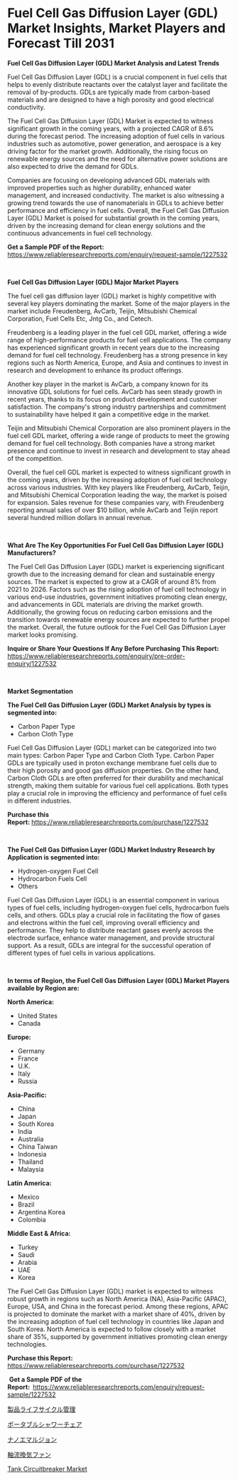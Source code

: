 <p><h1>Fuel Cell Gas Diffusion Layer (GDL) Market Insights, Market Players and Forecast Till 2031</h1></p><p><strong>Fuel Cell Gas Diffusion Layer (GDL) Market Analysis and Latest Trends</strong></p>
<p><p>Fuel Cell Gas Diffusion Layer (GDL) is a crucial component in fuel cells that helps to evenly distribute reactants over the catalyst layer and facilitate the removal of by-products. GDLs are typically made from carbon-based materials and are designed to have a high porosity and good electrical conductivity.</p><p>The Fuel Cell Gas Diffusion Layer (GDL) Market is expected to witness significant growth in the coming years, with a projected CAGR of 8.6% during the forecast period. The increasing adoption of fuel cells in various industries such as automotive, power generation, and aerospace is a key driving factor for the market growth. Additionally, the rising focus on renewable energy sources and the need for alternative power solutions are also expected to drive the demand for GDLs.</p><p>Companies are focusing on developing advanced GDL materials with improved properties such as higher durability, enhanced water management, and increased conductivity. The market is also witnessing a growing trend towards the use of nanomaterials in GDLs to achieve better performance and efficiency in fuel cells. Overall, the Fuel Cell Gas Diffusion Layer (GDL) Market is poised for substantial growth in the coming years, driven by the increasing demand for clean energy solutions and the continuous advancements in fuel cell technology.</p></p>
<p><strong>Get a Sample PDF of the Report:&nbsp;</strong> <a href="https://www.reliableresearchreports.com/enquiry/request-sample/1227532">https://www.reliableresearchreports.com/enquiry/request-sample/1227532</a></p>
<p>&nbsp;</p>
<p><strong>Fuel Cell Gas Diffusion Layer (GDL) Major Market Players</strong></p>
<p><p>The fuel cell gas diffusion layer (GDL) market is highly competitive with several key players dominating the market. Some of the major players in the market include Freudenberg, AvCarb, Teijin, Mitsubishi Chemical Corporation, Fuel Cells Etc, Jntg Co., and Cetech.</p><p>Freudenberg is a leading player in the fuel cell GDL market, offering a wide range of high-performance products for fuel cell applications. The company has experienced significant growth in recent years due to the increasing demand for fuel cell technology. Freudenberg has a strong presence in key regions such as North America, Europe, and Asia and continues to invest in research and development to enhance its product offerings.</p><p>Another key player in the market is AvCarb, a company known for its innovative GDL solutions for fuel cells. AvCarb has seen steady growth in recent years, thanks to its focus on product development and customer satisfaction. The company's strong industry partnerships and commitment to sustainability have helped it gain a competitive edge in the market.</p><p>Teijin and Mitsubishi Chemical Corporation are also prominent players in the fuel cell GDL market, offering a wide range of products to meet the growing demand for fuel cell technology. Both companies have a strong market presence and continue to invest in research and development to stay ahead of the competition.</p><p>Overall, the fuel cell GDL market is expected to witness significant growth in the coming years, driven by the increasing adoption of fuel cell technology across various industries. With key players like Freudenberg, AvCarb, Teijin, and Mitsubishi Chemical Corporation leading the way, the market is poised for expansion. Sales revenue for these companies vary, with Freudenberg reporting annual sales of over $10 billion, while AvCarb and Teijin report several hundred million dollars in annual revenue.</p></p>
<p>&nbsp;</p>
<p><strong>What Are The Key Opportunities For Fuel Cell Gas Diffusion Layer (GDL) Manufacturers?</strong></p>
<p><p>The Fuel Cell Gas Diffusion Layer (GDL) market is experiencing significant growth due to the increasing demand for clean and sustainable energy sources. The market is expected to grow at a CAGR of around 8% from 2021 to 2026. Factors such as the rising adoption of fuel cell technology in various end-use industries, government initiatives promoting clean energy, and advancements in GDL materials are driving the market growth. Additionally, the growing focus on reducing carbon emissions and the transition towards renewable energy sources are expected to further propel the market. Overall, the future outlook for the Fuel Cell Gas Diffusion Layer market looks promising.</p></p>
<p><strong>Inquire or Share Your Questions If Any Before Purchasing This Report:</strong> <a href="https://www.reliableresearchreports.com/enquiry/pre-order-enquiry/1227532">https://www.reliableresearchreports.com/enquiry/pre-order-enquiry/1227532</a></p>
<p>&nbsp;</p>
<p><strong>Market Segmentation</strong></p>
<p><strong>The Fuel Cell Gas Diffusion Layer (GDL) Market Analysis by types is segmented into:</strong></p>
<p><ul><li>Carbon Paper Type</li><li>Carbon Cloth Type</li></ul></p>
<p><p>Fuel Cell Gas Diffusion Layer (GDL) market can be categorized into two main types: Carbon Paper Type and Carbon Cloth Type. Carbon Paper GDLs are typically used in proton exchange membrane fuel cells due to their high porosity and good gas diffusion properties. On the other hand, Carbon Cloth GDLs are often preferred for their durability and mechanical strength, making them suitable for various fuel cell applications. Both types play a crucial role in improving the efficiency and performance of fuel cells in different industries.</p></p>
<p><strong>Purchase this Report:&nbsp;</strong><a href="https://www.reliableresearchreports.com/purchase/1227532">https://www.reliableresearchreports.com/purchase/1227532</a></p>
<p>&nbsp;</p>
<p><strong>The Fuel Cell Gas Diffusion Layer (GDL) Market Industry Research by Application is segmented into:</strong></p>
<p><ul><li>Hydrogen-oxygen Fuel Cell</li><li>Hydrocarbon Fuels Cell</li><li>Others</li></ul></p>
<p><p>Fuel Cell Gas Diffusion Layer (GDL) is an essential component in various types of fuel cells, including hydrogen-oxygen fuel cells, hydrocarbon fuels cells, and others. GDLs play a crucial role in facilitating the flow of gases and electrons within the fuel cell, improving overall efficiency and performance. They help to distribute reactant gases evenly across the electrode surface, enhance water management, and provide structural support. As a result, GDLs are integral for the successful operation of different types of fuel cells in various applications.</p></p>
<p>&nbsp;</p>
<p><strong>In terms of Region, the Fuel Cell Gas Diffusion Layer (GDL) Market Players available by Region are:</strong></p>
<p>
    <p> <strong> North America: </strong>
        <ul>
            <li>United States</li>
            <li>Canada</li>
        </ul>
        </p> 
    <p> <strong> Europe: </strong>
        <ul>
            <li>Germany</li>
            <li>France</li>
            <li>U.K.</li>
            <li>Italy</li>
            <li>Russia</li>
        </ul>
        </p> 
    <p> <strong> Asia-Pacific: </strong>
        <ul>
            <li>China</li>
            <li>Japan</li>
            <li>South Korea</li>
            <li>India</li>
            <li>Australia</li>
            <li>China Taiwan</li>
            <li>Indonesia</li>
            <li>Thailand</li>
            <li>Malaysia</li>
        </ul>
        </p> 
    <p> <strong> Latin America: </strong>
        <ul>
            <li>Mexico</li>
            <li>Brazil</li>
            <li>Argentina Korea</li>
            <li>Colombia</li>
        </ul>
        </p> 
    <p> <strong> Middle East & Africa: </strong>
        <ul>
            <li>Turkey</li>
            <li>Saudi</li>
            <li>Arabia</li>
            <li>UAE</li>
            <li>Korea</li>
        </ul>
    </p>
    </p>
<p><p>The Fuel Cell Gas Diffusion Layer (GDL) market is expected to witness robust growth in regions such as North America (NA), Asia-Pacific (APAC), Europe, USA, and China in the forecast period. Among these regions, APAC is projected to dominate the market with a market share of 40%, driven by the increasing adoption of fuel cell technology in countries like Japan and South Korea. North America is expected to follow closely with a market share of 35%, supported by government initiatives promoting clean energy technologies.</p></p>
<p><strong>Purchase this Report: </strong><a href="https://www.reliableresearchreports.com/purchase/1227532">https://www.reliableresearchreports.com/purchase/1227532</a></p>
<p>&nbsp;<strong>Get a Sample PDF of the Report:&nbsp;&nbsp;</strong><a href="https://www.reliableresearchreports.com/enquiry/request-sample/1227532">https://www.reliableresearchreports.com/enquiry/request-sample/1227532</a></p>
<p><strong></strong></p>
<p><p><a href="https://github.com/EstaSprer20231/Market-Research-Report-List-1/blob/main/513369116801.md">製品ライフサイクル管理</a></p><p><a href="https://medium.com/@nyahmertz1944/%E3%83%9D%E3%83%BC%E3%82%BF%E3%83%96%E3%83%AB%E3%82%B7%E3%83%A3%E3%83%AF%E3%83%BC%E3%83%81%E3%82%A7%E3%82%A2%E3%81%AE%E5%B8%82%E5%A0%B4%E8%A6%8F%E6%A8%A1%E3%81%A8%E5%B8%82%E5%A0%B4%E5%8B%95%E5%90%91-%E5%AE%8C%E5%85%A8%E3%81%AA%E7%94%A3%E6%A5%AD%E6%A6%82%E8%A6%81-2024%E5%B9%B4%E3%81%8B%E3%82%892031%E5%B9%B4-fb48be7710ce">ポータブルシャワーチェア</a></p><p><a href="https://github.com/vlcostes/Market-Research-Report-List-1/blob/main/971363816800.md">ナノエマルジョン</a></p><p><a href="https://medium.com/@kaiyohnson76845/%E8%BB%B8%E6%B5%81%E9%80%81%E9%A2%A8%E6%A9%9F%E5%B8%82%E5%A0%B4%E8%A6%8F%E6%A8%A1-%E5%B8%82%E5%A0%B4%E5%B1%95%E6%9C%9B%E3%81%A8%E5%B8%82%E5%A0%B4%E4%BA%88%E6%B8%AC-2024%E5%B9%B4%E3%81%8B%E3%82%892031%E5%B9%B4-b58c7019795b">軸流換気ファン</a></p><p><a href="https://github.com/Angelnienowdseej3e45z3p8c/Market-Research-Report-List-1/blob/main/tank-circuitbreaker-market.md">Tank Circuitbreaker Market</a></p></p>